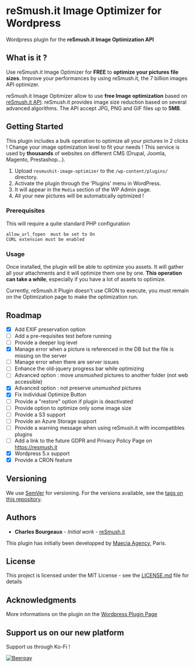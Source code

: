 # reSmush.it Image Optimizer for Wordpress

Wordpress plugin for the **reSmush.it Image Optimization API**

## What is it ?

Use reSmush.it Image Optimizer for **FREE** to **optimize your pictures file sizes**. Improve your performances by using reSmush.it, the 7 billion images API optimizer.

reSmush.it Image Optimizer allow to use **free Image optimization** based on [reSmush.it API](https://resmush.it/ "Image Optimization API, developped by Charles Bourgeaux"). reSmush.it provides image size reduction based on several advanced algorithms. The API accept JPG, PNG and GIF files up to **5MB**.

## Getting Started

This plugin includes a bulk operation to optimize all your pictures in 2 clicks ! Change your image optimization level to fit your needs !
This service is used by **thousands** of websites on different CMS (Drupal, Joomla, Magento, Prestashop...).

1. Upload `resmushit-image-optimizer` to the `/wp-content/plugins/` directory.
2. Activate the plugin through the 'Plugins' menu in WordPress.
3. It will appear in the `Media` section of the WP Admin page.
4. All your new pictures will be automatically optimized !

### Prerequisites

This will require a quite standard PHP configuration

```
allow_url_fopen  must be set to On
CURL extension must be enabled
```

### Usage

Once installed, the plugin will be able to optimize you assets. It will gather all your attachments and it will optimize them one by one. **This operation can take a while**, especially if you have a lot of assets to optimize.

Currently, reSmush.it Plugin doesn't use CRON to execute, you must remain on the Optimization page to make the optimization run.


## Roadmap
- [X] Add EXIF preservation option
- [ ] Add a pre-requisites test before running
- [ ] Provide a deeper log level
- [X] Manage error when a picture is referenced in the DB but the file is missing on the server
- [ ] Manage error when there are server issues
- [ ] Enhance the old-jquery progress bar while optimizing
- [ ] Advanced option : move *unsmushed* pictures to another folder (not web accessible)
- [X] Advanced option : not preserve *unsmushed* pictures
- [X] Fix individual Optimize Button
- [ ] Provide a "restore" option if plugin is deactivated
- [ ] Provide option to optimize only some image size
- [ ] Provide a S3 support
- [ ] Provide an Azure Storage support
- [ ] Provide a warning message when using reSmush.it with incompatibles plugins
- [ ] Add a link to the future GDPR and Privacy Policy Page on https://resmush.it
- [X] Wordpress 5.x support
- [X] Provide a CRON feature

## Versioning

We use [SemVer](http://semver.org/) for versioning. For the versions available, see the [tags on this repository](https://github.com/charlyie/resmushit-wordpress). 

## Authors

* **Charles Bourgeaux** - *Initial work* - [reSmush.it](https://resmush.it)

This plugin has initially been developped by [Maecia Agency](https://www.maecia.com/ "Maecia Drupal & Wordpress Agency"), Paris.

## License

This project is licensed under the MIT License - see the [LICENSE.md](LICENSE.md) file for details

## Acknowledgments
More informations on the plugin on the [Wordpress Plugin Page](https://fr.wordpress.org/plugins/resmushit-image-optimizer/ "Wordpress Plugin Page")

## Support us on our new platform
Support us through Ko-Fi !

[![Beerpay](https://cdn.ko-fi.com/cdn/kofi4.png?v=2)](https://ko-fi.com/resmushit)